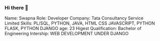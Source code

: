### Hi there 👋

Name: Swapna
Role: Developer
Company: Tata Consultancy Service Limited
Skills: PL/SQL, PYTHON, JAVA, HTML CSS JAVASCRIPT, PYTHON FLASK, PYTHON DJANGO
age: 23
Higest Qualification: Bachelor of Engineering
Intership: WEB DEVELOPMENT UNDER DJANGO
